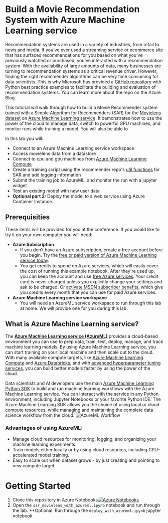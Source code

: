 # Build a Movie Recommendation System with Azure Machine Learning service
Recommendation systems are used in a variety of industries, from retail to news and media. If you’ve ever used a streaming service or ecommerce site that has surfaced recommendations for you based on what you’ve previously watched or purchased, you’ve interacted with a recommendation system. With the availability of large amounts of data, many businesses are turning to recommendation systems as a critical revenue driver. However, finding the right recommender algorithms can be very time consuming for data scientists. This is why Microsoft has provided a [GitHub repository](https://github.com/Microsoft/Recommenders) with Python best practice examples to facilitate the building and evaluation of recommendation systems. You can learn more about the repo on the Azure Blog.

This tutorial will walk through how to build a Movie Recommender system trained with a Simple Algorithm for Recommenders (SAR) for the [Movielens dataset](https://grouplens.org/datasets/movielens/) on [Azure Machine Learning service](https://docs.microsoft.com/azure/machine-learning/service/overview-what-is-azure-ml). It demonstrates how to use the power of the cloud to manage data, switch to powerful GPU machines, and monitor runs while training a model. You will also be able to 

In this lab you will: 
- Connect to an Azure Machine Learning service workspace
- Access movielens data from a datastore
- Connect to cpu and gpu machines from [Azure Machine Learning Compute](https://docs.microsoft.com/en-us/azure/machine-learning/service/how-to-set-up-training-targets#amlcompute)
- Create a training script using the recommender repo's [util functions](https://github.com/Microsoft/Recommenders/tree/master/reco_utils) for SAR and add logging information
- Submit the training job to AzureML, and monitor the run with a jupyter widget
- Test an existing model with new user data
- **Optional part 2:** Deploy the model to a web service using Azure Container Instance. 

## Prerequisities
These items will be provided for you at the conference. If you would like to try it on your own computer you will need:
   - **Azure Subscription**
     - If you don’t have an Azure subscription, create a free account before you begin. Try the [free or paid version of Azure Machine Learning service today](https://azure.microsoft.com/en-us/free/services/machine-learning/).
     - You get credits to spend on Azure services, which will easily cover the cost of running this example notebook. After they're used up, you can keep the account and use [free Azure services](https://azure.microsoft.com/en-us/free/). Your credit card is never charged unless you explicitly change your settings and ask to be charged. Or [activate MSDN subscriber benefits](https://azure.microsoft.com/en-us/pricing/member-offers/credit-for-visual-studio-subscribers/), which give you credits every month that you can use for paid Azure services.
   - **Azure Machine Learning service workspace**
     - You will need an AzureML service workspace to run through this lab at home. We will provide one for you during this lab. 

## What is Azure Machine Learning service?
The **[Azure Machine Learning service (AzureML)](https://docs.microsoft.com/azure/machine-learning/service/overview-what-is-azure-ml)** provides a cloud-based environment you can use to prep data, train, test, deploy, manage, and track machine learning models. By using Azure Machine Learning service, you can start training on your local machine and then scale out to the cloud. With many available compute targets, like [Azure Machine Learning Compute](https://docs.microsoft.com/en-us/azure/machine-learning/service/how-to-set-up-training-targets#amlcompute) and [Azure Databricks](https://docs.microsoft.com/en-us/azure/azure-databricks/what-is-azure-databricks), and with [advanced hyperparameter tuning services](https://docs.microsoft.com/en-us/azure/machine-learning/service/how-to-tune-hyperparameters), you can build better models faster by using the power of the cloud.

Data scientists and AI developers use the main [Azure Machine Learning Python SDK](https://docs.microsoft.com/en-us/python/api/overview/azure/ml/intro?view=azure-ml-py) to build and run machine learning workflows with the Azure Machine Learning service. You can interact with the service in any Python environment, including Jupyter Notebooks or your favorite Python IDE. The Azure Machine Learning SDK allows you the choice of using local or cloud compute resources, while managing and maintaining the complete data science workflow from the cloud.
![AzureML Workflow](https://docs.microsoft.com/en-us/azure/machine-learning/service/media/overview-what-is-azure-ml/aml.png)

### Advantages of using AzureML:
- Manage cloud resources for monitoring, logging, and organizing your machine learning experiments.
- Train models either locally or by using cloud resources, including GPU-accelerated model training.
- Easy to scale out when dataset grows - by just creating and pointing to new compute target

# Getting Started
1. Clone this repository in Azure Notebooks[![Azure Notebooks](https://notebooks.azure.com/launch.svg)](https://notebooks.azure.com/heatherbshapiro/projects/pycon-recommender?clone=true) 
2. Open the `sar_movielens_with_azureml.ipynb` notebook and run through the lab.
**Optional: Run through the `deploy_with_azureml.ipynb` jupyter notebook
